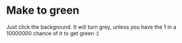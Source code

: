 # Make to green
Just click the background. It will turn grey, unless you have the 1 in a 10000000 chance of it to get green :)
